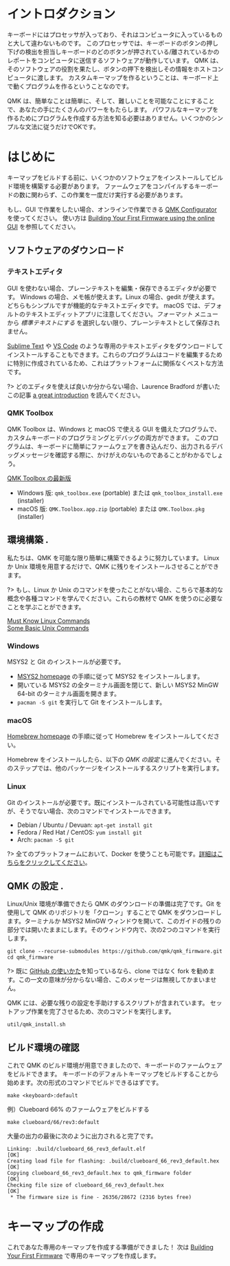 # イントロダクション

<!---
  grep --no-filename "^[ ]*git diff" docs/ja/*.md | sh
  original document: docs/newbs_getting_started.md
  git diff 161d469 HEAD docs/newbs_getting_started.md | cat
-->

キーボードにはプロセッサが入っており、それはコンピュータに入っているものと大して違わないものです。
このプロセッサでは、キーボードのボタンの押し下げの検出を担当しキーボードのどのボタンが押されている/離されているかのレポートをコンピュータに送信するソフトウェアが動作しています。
QMK は、そのソフトウェアの役割を果たし、ボタンの押下を検出しその情報をホストコンピュータに渡します。
カスタムキーマップを作るということは、キーボード上で動くプログラムを作るということなのです。

QMK は、簡単なことは簡単に、そして、難しいことを可能なことにすることで、あなたの手にたくさんのパワーをもたらします。
パワフルなキーマップを作るためにプログラムを作成する方法を知る必要はありません。いくつかのシンプルな文法に従うだけでOKです。

# はじめに

キーマップをビルドする前に、いくつかのソフトウェアをインストールしてビルド環境を構築する必要があります。
ファームウェアをコンパイルするキーボードの数に関わらず、この作業を一度だけ実行する必要があります。

もし、GUI で作業をしたい場合、オンラインで作業できる [QMK Configurator](https://config.qmk.fm) を使ってください。
使い方は [Building Your First Firmware using the online GUI](newbs_building_firmware_configurator.md) を参照してください。

## ソフトウェアのダウンロード

### テキストエディタ

GUI を使わない場合、プレーンテキストを編集・保存できるエディタが必要です。
Windows の場合、メモ帳が使えます。Linux の場合、gedit が使えます。
どちらもシンプルですが機能的なテキストエディタです。
macOS では、デフォルトのテキストエディットアプリに注意してください。_フォーマット_ メニューから _標準テキストにする_ を選択しない限り、プレーンテキストとして保存されません。

[Sublime Text](https://www.sublimetext.com/) や [VS Code](https://code.visualstudio.com/) のような専用のテキストエディタをダウンロードしてインストールすることもできます。これらのプログラムはコードを編集するために特別に作成されているため、これはプラットフォームに関係なくベストな方法です。

?> どのエディタを使えば良いか分からない場合、Laurence Bradford が書いたこの記事 [a great introduction](https://learntocodewith.me/programming/basics/text-editors/) を読んでください。

### QMK Toolbox

QMK Toolbox は、Windows と macOS で使える GUI を備えたプログラムで、カスタムキーボードのプログラミングとデバッグの両方ができます。
このプログラムは、キーボードに簡単にファームウェアを書き込んだり、出力されるデバッグメッセージを確認する際に、かけがえのないものであることがわかるでしょう。

[QMK Toolbox の最新版](https://github.com/qmk/qmk_toolbox/releases/latest)

* Windows 版: `qmk_toolbox.exe` (portable) または `qmk_toolbox_install.exe` (installer)
* macOS 版: `QMK.Toolbox.app.zip` (portable) または `QMK.Toolbox.pkg` (installer)

## 環境構築 <span id="set-up-your-environment">.</span>

私たちは、QMK を可能な限り簡単に構築できるように努力しています。
Linux か Unix 環境を用意するだけで、QMK に残りをインストールさせることができます。

?> もし、Linux か Unix のコマンドを使ったことがない場合、こちらで基本的な概念や各種コマンドを学んでください。これらの教材で QMK を使うのに必要なことを学ぶことができます。

[Must Know Linux Commands](https://www.guru99.com/must-know-linux-commands.html)<br>
[Some Basic Unix Commands](https://www.tjhsst.edu/~dhyatt/superap/unixcmd.html)

### Windows

MSYS2 と Git のインストールが必要です。

* [MSYS2 homepage](http://www.msys2.org) の手順に従って MSYS2 をインストールします。
* 開いている MSYS2 の全ターミナル画面を閉じて、新しい MSYS2 MinGW 64-bit のターミナル画面を開きます。
* `pacman -S git` を実行して Git をインストールします。

### macOS

[Homebrew homepage](https://brew.sh) の手順に従って Homebrew をインストールしてください。

Homebrew をインストールしたら、以下の _QMK の設定_ に進んでください。そのステップでは、他のパッケージをインストールするスクリプトを実行します。

### Linux

Git のインストールが必要です。既にインストールされている可能性は高いですが、そうでない場合、次のコマンドでインストールできます。

* Debian / Ubuntu / Devuan: `apt-get install git`
* Fedora / Red Hat / CentOS: `yum install git`
* Arch: `pacman -S git`

?> 全てのプラットフォームにおいて、Docker を使うことも可能です。[詳細はこちらをクリックしてください](getting_started_build_tools.md#TAG_docker)。

## QMK の設定 <span id="set-up-qmk">.</span>

Linux/Unix 環境が準備できたら QMK のダウンロードの準備は完了です。Git を使用して QMK のリポジトリを「クローン」することで QMK をダウンロードします。ターミナルか MSYS2 MinGW ウィンドウを開いて、このガイドの残りの部分では開いたままにします。そのウィンドウ内で、次の2つのコマンドを実行します。

```shell
git clone --recurse-submodules https://github.com/qmk/qmk_firmware.git
cd qmk_firmware
```

?> 既に [GitHub の使いかた](getting_started_github.md)を知っているなら、clone ではなく fork を勧めます。この一文の意味が分からない場合、このメッセージは無視してかまいません。

QMK には、必要な残りの設定を手助けするスクリプトが含まれています。
セットアップ作業を完了させるため、次のコマンドを実行します。

    util/qmk_install.sh

## ビルド環境の確認

これで QMK のビルド環境が用意できましたので、キーボードのファームウェアをビルドできます。
キーボードのデフォルトキーマップをビルドすることから始めます。次の形式のコマンドでビルドできるはずです。

    make <keyboard>:default

例）Clueboard 66% のファームウェアをビルドする

    make clueboard/66/rev3:default

大量の出力の最後に次のように出力されると完了です。

```
Linking: .build/clueboard_66_rev3_default.elf                                     [OK]
Creating load file for flashing: .build/clueboard_66_rev3_default.hex             [OK]
Copying clueboard_66_rev3_default.hex to qmk_firmware folder                      [OK]
Checking file size of clueboard_66_rev3_default.hex                               [OK]
 * The firmware size is fine - 26356/28672 (2316 bytes free)
```

# キーマップの作成

これであなた専用のキーマップを作成する準備ができました！
次は [Building Your First Firmware](newbs_building_firmware.md) で専用のキーマップを作成します。
